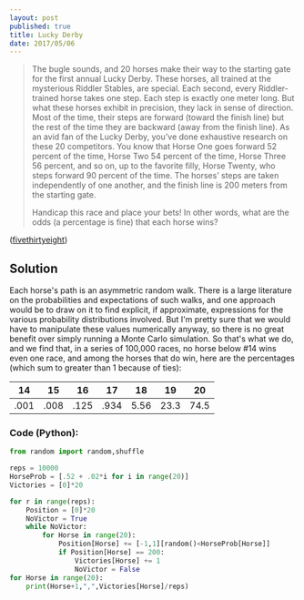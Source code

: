 ```yaml
---
layout: post
published: true
title: Lucky Derby
date: 2017/05/06
---
```


>The bugle sounds, and 20 horses make their way to the starting gate for the first annual Lucky Derby. These horses, all trained at the mysterious Riddler Stables, are special. Each second, every Riddler-trained horse takes one step. Each step is exactly one meter long. But what these horses exhibit in precision, they lack in sense of direction. Most of the time, their steps are forward (toward the finish line) but the rest of the time they are backward (away from the finish line). As an avid fan of the Lucky Derby, you’ve done exhaustive research on these 20 competitors. You know that Horse One goes forward 52 percent of the time, Horse Two 54 percent of the time, Horse Three 56 percent, and so on, up to the favorite filly, Horse Twenty, who steps forward 90 percent of the time. The horses’ steps are taken independently of one another, and the finish line is 200 meters from the starting gate.
>
>Handicap this race and place your bets! In other words, what are the odds (a percentage is fine) that each horse wins?

<!--more-->

([fivethirtyeight](https://fivethirtyeight.com/features/who-will-win-the-lucky-derby/))

## Solution

Each horse's path is an asymmetric random walk. There is a large literature on the probabilities and expectations of such walks, and one approach would be to draw on it to find explicit, if approximate, expressions for the various probability distributions involved. But I'm pretty sure that we would have to manipulate these values numerically anyway, so there is no great benefit over simply running a Monte Carlo simulation. So that's what we do, and we find that, in a series of 100,000 races, no horse below \#14 wins even one race, and among the horses that do win, here are the percentages (which sum to greater than 1 because of ties):

14 | 15 | 16 | 17 | 18 | 19 | 20 
---|----|----|----|----|----|---
.001|.008|.125|.934|5.56|23.3|74.5

### Code (Python):
```python
from random import random,shuffle

reps = 10000
HorseProb = [.52 + .02*i for i in range(20)]
Victories = [0]*20

for r in range(reps):
	Position = [0]*20
	NoVictor = True
	while NoVictor:
		for Horse in range(20):
			Position[Horse] += [-1,1][random()<HorseProb[Horse]]
			if Position[Horse] == 200:
				Victories[Horse] += 1
				NoVictor = False
for Horse in range(20):
	print(Horse+1,",",Victories[Horse]/reps)

```

<br>
 
